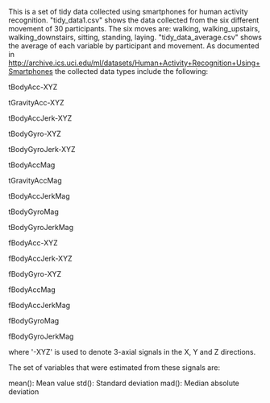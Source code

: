 This is a set of tidy data collected using smartphones for human activity recognition. 
"tidy_data1.csv" shows the data collected from the six different movement of 30 participants.
The six moves are: walking, walking_upstairs, walking_downstairs, sitting, standing, laying.
"tidy_data_average.csv" shows the average of each variable by participant and movement.
As documented in 
http://archive.ics.uci.edu/ml/datasets/Human+Activity+Recognition+Using+Smartphones
the collected data types include the following:

tBodyAcc-XYZ

tGravityAcc-XYZ

tBodyAccJerk-XYZ

tBodyGyro-XYZ

tBodyGyroJerk-XYZ

tBodyAccMag

tGravityAccMag

tBodyAccJerkMag

tBodyGyroMag

tBodyGyroJerkMag

fBodyAcc-XYZ

fBodyAccJerk-XYZ

fBodyGyro-XYZ

fBodyAccMag

fBodyAccJerkMag

fBodyGyroMag

fBodyGyroJerkMag

where '-XYZ' is used to denote 3-axial signals in the X, Y and Z directions.

The set of variables that were estimated from these signals are: 

mean(): Mean value
std(): Standard deviation
mad(): Median absolute deviation
